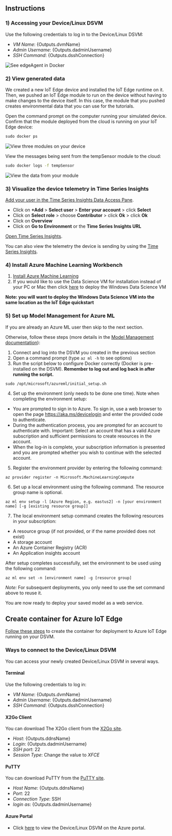 ## Instructions

### 1) Accessing your Device/Linux DSVM

Use the following credentials to log in to the Device/Linux DSVM:

* *VM Name*: {Outputs.dvmName}
* *Admin Username*: {Outputs.dadminUsername}
* *SSH Command*: {Outputs.dsshConnection}

![See edgeAgent in Docker](https://raw.githubusercontent.com/MicrosoftDocs/azure-docs/master/articles/iot-edge/media/tutorial-simulate-device-linux/docker-ps.png)

### 2) View generated data

We created a new IoT Edge device and installed the IoT Edge runtime on it. Then, we pushed an IoT Edge module to run on the device without having to make changes to the device itself. In this case, the module that you pushed creates environmental data that you can use for the tutorials. 

Open the command prompt on the computer running your simulated device. Confirm that the module deployed from the cloud is running on your IoT Edge device:

```cmd
sudo docker ps
```

![View three modules on your device](https://raw.githubusercontent.com/MicrosoftDocs/azure-docs/master/articles/iot-edge/media/tutorial-simulate-device-linux/docker-ps2.png)

View the messages being sent from the tempSensor module to the cloud:

```cmd
sudo docker logs -f tempSensor
```

![View the data from your module](https://raw.githubusercontent.com/MicrosoftDocs/azure-docs/master/articles/iot-edge/media/tutorial-simulate-device-linux/docker-logs.png)

### 3) Visualize the device telemetry in Time Series Insights

[Add your user in the Time Series Insights Data Access Pane]({Outputs.dataAccessPaneUrl}).

 * Click on **+Add** > **Select user** > **Enter your account** > click **Select**
 * Click on **Select role** > choose **Contributor** > click **Ok** > click **Ok**
 * Click on **Overview**
 * Click on **Go to Environment** or the **Time Series Insights URL**
 
 [Open Time Series Insights](https://insights.timeseries.azure.com/).

You can also view the telemetry the device is sending by using the [Time Series Insights](https://insights.timeseries.azure.com/). 

 ### 4) Install Azure Machine Learning Workbench

 1. [Install Azure Machine Learning](https://docs.microsoft.com/en-us/azure/machine-learning/preview/quickstart-installation)
 1. If you would like to use the Data Science VM for installation instead of your PC or Mac then click [here](https://quickstart.azure.ai/Deployments/new/datasciencevm?source=CiqsGallery) to deploy the Windows Data Science VM

 **Note: you will want to deploy the Windows Data Science VM into the same location as the IoT Edge quickstart** 

### 5) Set up Model Management for Azure ML
If you are already an Azure ML user then skip to the next section.

Otherwise, follow these steps (more details in the [Model Management documentation](https://docs.microsoft.com/en-us/azure/machine-learning/preview/deployment-setup-configuration)):

1. Connect and log into the DSVM you created in the previous section
2. Open a command prompt (type `az ml -h` to see options)
3. Run the script below to configure Docker correctly (Docker is pre-installed on the DSVM). **Remember to log out and log back in after running the script.**
```
sudo /opt/microsoft/azureml/initial_setup.sh
```
4. Set up the environment (only needs to be done one time).  Note when completing the environment setup:
  * You are prompted to sign in to Azure. To sign in, use a web browser to open the page https://aka.ms/devicelogin and enter the provided code to authenticate.
  * During the authentication process, you are prompted for an account to authenticate with. Important: Select an account that has a valid Azure subscription and sufficient permissions to create resources in the account.
  * When the log-in is complete, your subscription information is presented and you are prompted whether you wish to continue with the selected account.

5. Register the environment provider by entering the following command:

```azurecli
az provider register -n Microsoft.MachineLearningCompute
```
6. Set up a local environment using the following command. The resource group name is optional.

```azurecli
az ml env setup -l [Azure Region, e.g. eastus2] -n [your environment name] [-g [existing resource group]]
```

7. The local environment setup command creates the following resources in your subscription:
* A resource group (if not provided, or if the name provided does not exist)
* A storage account
* An Azure Container Registry (ACR)
* An Application insights account

After setup completes successfully, set the environment to be used using the following command:

```azurecli
az ml env set -n [environment name] -g [resource group]
```
*Note:* For subsequent deployments, you only need to use the set command above to reuse it.

You are now ready to deploy your saved model as a web service.

## Create container for Azure IoT Edge
[Follow these steps](https://github.com/Azure/ai-toolkit-iot-edge/tree/master/MNIST%20classification%20with%20TensorFlow) to create the container for deployment to Azure IoT Edge running on your DSVM.

### Ways to connect to the Device/Linux DSVM

You can access your newly created Device/Linux DSVM in several ways.

#### Terminal

Use the following credentials to log in:

* *VM Name*: {Outputs.dvmName}
* *Admin Username*: {Outputs.dadminUsername}
* *SSH Command*: {Outputs.dsshConnection}

#### X2Go Client

You can download The X2Go client from the [X2Go site](http://wiki.x2go.org/doku.php/start).

* *Host*: {Outputs.ddnsName}
* *Login*: {Outputs.dadminUsername}
* *SSH port*: 22
* *Session Type*: Change the value to _XFCE_

#### PuTTY

You can download PuTTY from the [PuTTY site](http://www.putty.org/).

* *Host Name*: {Outputs.ddnsName}
* *Port*: 22
* *Connection Type*: SSH
* *login as*: {Outputs.dadminUsername}

#### Azure Portal

* Click [here]({Outputs.dfirstDeviceVmUrl}) to view the Device/Linux DSVM on the Azure portal.
